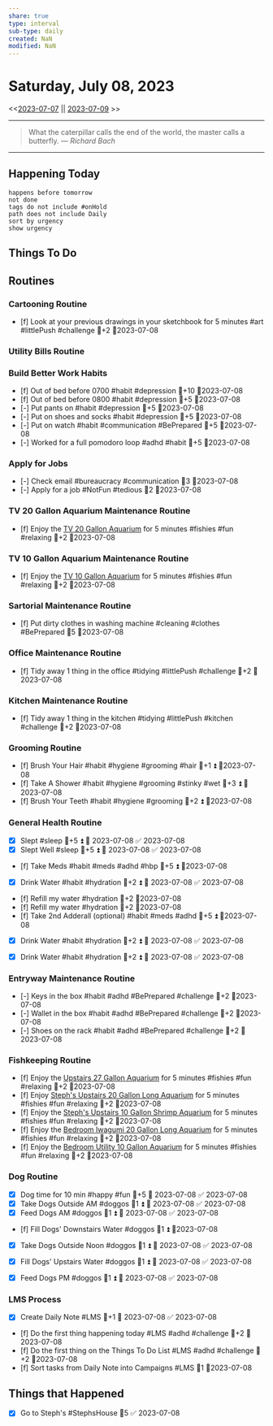 ```yaml
---
share: true
type: interval
sub-type: daily
created: NaN 
modified: NaN
---
```

# Saturday, July 08, 2023
<<[2023-07-07](./2023-07-07.md) || [2023-07-09](./2023-07-09.md) >>

---

> What the caterpillar calls the end of the world, the master calls a butterfly.
> — <cite>Richard Bach</cite>

---
## Happening Today
```tasks
happens before tomorrow
not done
tags do not include #onHold
path does not include Daily
sort by urgency
show urgency
```

## Things To Do




















































## Routines
### Cartooning Routine
- [f] Look at your previous drawings in your sketchbook for 5 minutes #art #littlePush #challenge 🥄+2 📆2023-07-08


### Utility Bills Routine


### Build Better Work Habits
- [f] Out of bed before 0700 #habit #depression 🥄+10 📆2023-07-08
- [f] Out of bed before 0800 #habit #depression 🥄+5 📆2023-07-08
- [-] Put pants on #habit #depression 🥄+5 📆2023-07-08
- [-] Put on shoes and socks #habit #depression 🥄+5 📆2023-07-08
- [-] Put on watch #habit #communication #BePrepared 🥄+5 📆2023-07-08
- [-] Worked for a full pomodoro loop #adhd #habit 🥄+5 📆2023-07-08


### Apply for Jobs
- [-] Check email #bureaucracy #communication 🥄3 📆2023-07-08
- [-] Apply for a job #NotFun #tedious   🥄2  📆2023-07-08


### TV 20 Gallon Aquarium Maintenance Routine
- [f] Enjoy the [TV 20 Gallon Aquarium](TV%2020%20Gallon%20Aquarium.md) for 5 minutes #fishies #fun #relaxing 🥄+2 📆2023-07-08


### TV 10 Gallon Aquarium Maintenance Routine
- [f] Enjoy the [TV 10 Gallon Aquarium](./TV%2010%20Gallon%20Aquarium.md) for 5 minutes #fishies #fun #relaxing 🥄+2 📆2023-07-08


### Sartorial Maintenance Routine
- [f] Put dirty clothes in washing machine #cleaning #clothes #BePrepared  🥄5  📆2023-07-08


### Office Maintenance Routine
- [f] Tidy away 1 thing in the office #tidying #littlePush #challenge 🥄+2 📆2023-07-08


### Kitchen Maintenance Routine
- [f] Tidy away 1 thing in the kitchen #tidying #littlePush #kitchen #challenge 🥄+2 📆2023-07-08


### Grooming Routine
- [f] Brush Your Hair #habit #hygiene #grooming #hair 🥄+1 ⏫ 📆2023-07-08
- [f] Take A Shower #habit #hygiene #grooming #stinky #wet 🥄+3 ⏫  📆2023-07-08
- [f] Brush Your Teeth #habit #hygiene #grooming 🥄+2 ⏫ 📆2023-07-08


### General Health Routine
- [x] Slept #sleep 🥄+5 ⏫ 📅 2023-07-08 ✅ 2023-07-08
- [x] Slept Well #sleep 🥄+5 ⏫ 📅 2023-07-08 ✅ 2023-07-08
- [f] Take Meds #habit #meds #adhd #hbp 🥄+5 ⏫ 📆2023-07-08
- [x] Drink Water #habit #hydration 🥄+2 ⏫ 📅 2023-07-08 ✅ 2023-07-08
- [f] Refill my water #hydration 🥄+2 📆2023-07-08
- [f] Refill my water #hydration 🥄+2 📆2023-07-08
- [f] Take 2nd Adderall (optional) #habit #meds #adhd  🥄+5 ⏫ 📆2023-07-08
- [x] Drink Water #habit #hydration 🥄+2 ⏫ 📅 2023-07-08 ✅ 2023-07-08
- [x] Drink Water #habit #hydration 🥄+2 ⏫ 📅 2023-07-08 ✅ 2023-07-08


### Entryway Maintenance Routine
- [-] Keys in the box #habit #adhd #BePrepared #challenge 🥄+2 📆2023-07-08
- [-] Wallet in the box #habit #adhd #BePrepared #challenge 🥄+2 📆2023-07-08
- [-] Shoes on the rack #habit #adhd #BePrepared #challenge 🥄+2 📆2023-07-08


### Fishkeeping Routine
- [f] Enjoy the [Upstairs 27 Gallon Aquarium](Upstairs%2027%20Gallon%20Aquarium.md) for 5 minutes #fishies #fun #relaxing 🥄+2 📆2023-07-08
- [f] Enjoy [Steph's Upstairs 20 Gallon Long Aquarium](Steph's%20Upstairs%2020%20Gallon%20Long%20Aquarium.md) for 5 minutes #fishies #fun #relaxing 🥄+2 📆2023-07-08
- [f] Enjoy the [Steph's Upstairs 10 Gallon Shrimp Aquarium](Steph's%20Upstairs%2010%20Gallon%20Shrimp%20Aquarium.md) for 5 minutes #fishies #fun #relaxing 🥄+2 📆2023-07-08
- [f] Enjoy the [Bedroom Iwagumi 20 Gallon Long Aquarium](Bedroom%20Iwagumi%2020%20Gallon%20Long%20Aquarium.md) for 5 minutes #fishies #fun #relaxing 🥄+2 📆2023-07-08
- [f] Enjoy the [Bedroom Utility 10 Gallon Aquarium](Bedroom%20Utility%2010%20Gallon%20Aquarium.md) for 5 minutes #fishies #fun #relaxing 🥄+2 📆2023-07-08


### Dog Routine
- [x] Dog time for 10 min #happy #fun 🥄+5 📅 2023-07-08 ✅ 2023-07-08
- [x] Take Dogs Outside AM #doggos  🥄1 ⏫ 📅 2023-07-08 ✅ 2023-07-08
- [x] Feed Dogs AM #doggos  🥄1 ⏫ 📅 2023-07-08 ✅ 2023-07-08
- [f] Fill Dogs' Downstairs Water #doggos  🥄1 ⏫ 📆2023-07-08
- [x] Take Dogs Outside Noon #doggos 🥄1 ⏫ 📅 2023-07-08 ✅ 2023-07-08
- [x] Fill Dogs' Upstairs Water #doggos  🥄1 ⏫ 📅 2023-07-08 ✅ 2023-07-08
- [x] Feed Dogs PM #doggos  🥄1 ⏫ 📅 2023-07-08 ✅ 2023-07-08


### LMS Process
- [x] Create Daily Note #LMS 🥄+1 📅 2023-07-08 ✅ 2023-07-08
- [f] Do the first thing happening today #LMS #adhd #challenge 🥄+2 📆2023-07-08
- [f] Do the first thing on the Things To Do List #LMS #adhd #challenge 🥄+2 📆2023-07-08
- [f] Sort tasks from Daily Note into Campaigns #LMS 🥄1   📆2023-07-08




## Things that Happened
- [x] Go to Steph's #StephsHouse 🥄5 ✅ 2023-07-08